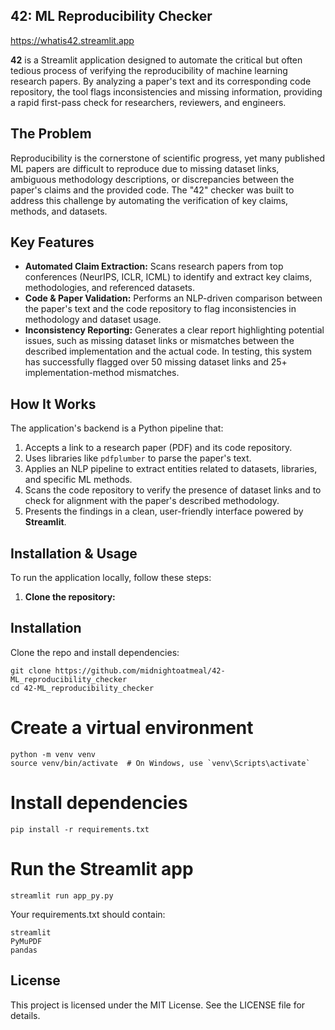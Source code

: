 ## 42: ML Reproducibility Checker

https://whatis42.streamlit.app


**42** is a Streamlit application designed to automate the critical but often tedious process of verifying the reproducibility of machine learning research papers. By analyzing a paper's text and its corresponding code repository, the tool flags inconsistencies and missing information, providing a rapid first-pass check for researchers, reviewers, and engineers.

## The Problem

Reproducibility is the cornerstone of scientific progress, yet many published ML papers are difficult to reproduce due to missing dataset links, ambiguous methodology descriptions, or discrepancies between the paper's claims and the provided code. The "42" checker was built to address this challenge by automating the verification of key claims, methods, and datasets.

## Key Features

* **Automated Claim Extraction:** Scans research papers from top conferences (NeurIPS, ICLR, ICML) to identify and extract key claims, methodologies, and referenced datasets.
* **Code & Paper Validation:** Performs an NLP-driven comparison between the paper's text and the code repository to flag inconsistencies in methodology and dataset usage.
* **Inconsistency Reporting:** Generates a clear report highlighting potential issues, such as missing dataset links or mismatches between the described implementation and the actual code. In testing, this system has successfully flagged over 50 missing dataset links and 25+ implementation-method mismatches.

## How It Works

The application's backend is a Python pipeline that:
1.  Accepts a link to a research paper (PDF) and its code repository.
2.  Uses libraries like `pdfplumber` to parse the paper's text.
3.  Applies an NLP pipeline to extract entities related to datasets, libraries, and specific ML methods.
4.  Scans the code repository to verify the presence of dataset links and to check for alignment with the paper's described methodology.
5.  Presents the findings in a clean, user-friendly interface powered by **Streamlit**.

## Installation & Usage

To run the application locally, follow these steps:

1.  **Clone the repository:**

## Installation

Clone the repo and install dependencies:

```
git clone https://github.com/midnightoatmeal/42-ML_reproducibility_checker
cd 42-ML_reproducibility_checker
```

# Create a virtual environment
```
python -m venv venv
source venv/bin/activate  # On Windows, use `venv\Scripts\activate`
```

# Install dependencies
`pip install -r requirements.txt`

# Run the Streamlit app
`streamlit run app_py.py`

Your requirements.txt should contain:
```
streamlit
PyMuPDF
pandas
```

## License

This project is licensed under the MIT License. See the LICENSE file for details.

